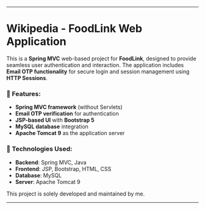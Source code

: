 

---

# Wikipedia - FoodLink Web Application

This is a **Spring MVC** web-based project for **FoodLink**, designed to provide seamless user authentication and interaction. The application includes **Email OTP functionality** for secure login and session management using **HTTP Sessions**. 

### 🔹 Features:
- **Spring MVC framework** (without Servlets)
- **Email OTP verification** for authentication
- **JSP-based UI** with **Bootstrap 5**
- **MySQL database** integration
- **Apache Tomcat 9** as the application server

### 🔹 Technologies Used:
- **Backend**: Spring MVC, Java  
- **Frontend**: JSP, Bootstrap, HTML, CSS  
- **Database**: MySQL  
- **Server**: Apache Tomcat 9  

This project is solely developed and maintained by me.

---


